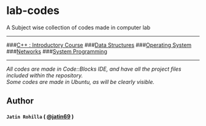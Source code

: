 # lab-codes
A Subject wise collection of codes made in computer lab
***
###[C++ : Introductory Course](https://github.com/jatin69/lab-codes/tree/C++)
###[Data Structures](https://github.com/jatin69/lab-codes/tree/Data-Structures)
###[Operating System](https://github.com/jatin69/lab-codes/tree/Operating-System)
###[Networks](https://github.com/jatin69/lab-codes/tree/Networks)
###[System Programming](https://github.com/jatin69/lab-codes/tree/System-Programming)


*** 
*All codes are made in Code::Blocks IDE, and have all the project files included within the repository.*
<br/>
*Some codes are made in Ubuntu, as will be clearly visible.*

## Author
#### `Jatin Rohilla` ( [@jatin69](https://github.com/jatin69) )
